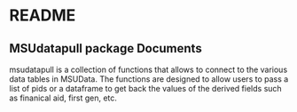 README
================

MSUdatapull package Documents
----------------

msudatapull is a collection of functions that allows to connect to the various data tables in MSUData. The functions are designed to allow users to pass a list of pids or a dataframe to get back the values of the derived fields such as finanical aid, first gen, etc.
